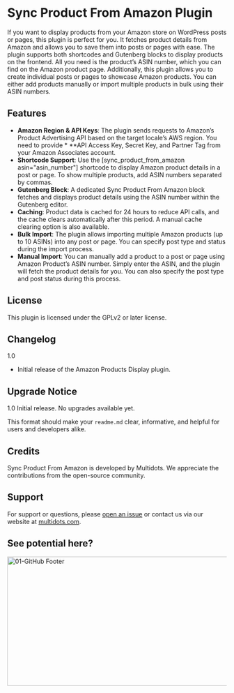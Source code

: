 # Sync Product From Amazon Plugin

If you want to display products from your Amazon store on WordPress posts or pages, this plugin is perfect for you. It fetches product details from Amazon and allows you to save them into posts or pages with ease.
The plugin supports both shortcodes and Gutenberg blocks to display products on the frontend. All you need is the product’s ASIN number, which you can find on the Amazon product page.
Additionally, this plugin allows you to create individual posts or pages to showcase Amazon products. You can either add products manually or import multiple products in bulk using their ASIN numbers.

## Features
* **Amazon Region & API Keys**: The plugin sends requests to Amazon’s Product Advertising API based on the target locale’s AWS region. You need to provide * **API Access Key, Secret Key, and Partner Tag from your Amazon Associates account.
* **Shortcode Support**: Use the [sync_product_from_amazon asin="asin_number"] shortcode to display Amazon product details in a post or page. To show multiple products, add ASIN numbers separated by commas.
* **Gutenberg Block**: A dedicated Sync Product From Amazon block fetches and displays product details using the ASIN number within the Gutenberg editor.
* **Caching**: Product data is cached for 24 hours to reduce API calls, and the cache clears automatically after this period. A manual cache clearing option is also available.
* **Bulk Import**: The plugin allows importing multiple Amazon products (up to 10 ASINs) into any post or page. You can specify post type and status during the import process.
* **Manual Import**: You can manually add a product to a post or page using Amazon Product’s ASIN number. Simply enter the ASIN, and the plugin will fetch the product details for you. You can also specify the post type and post status during this process.

## License
This plugin is licensed under the GPLv2 or later license.

## Changelog
1.0 
* Initial release of the Amazon Products Display plugin.

## Upgrade Notice
1.0
Initial release. No upgrades available yet.

This format should make your `readme.md` clear, informative, and helpful for users and developers alike.


## Credits
Sync Product From Amazon is developed by Multidots. We appreciate the contributions from the open-source community.

## Support
For support or questions, please [open an issue](https://github.com/multidots/sync-product-from-amazon/issues) or contact us via our website at [multidots.com](http://multidots.com/).


## See potential here?
<a href="https://www.multidots.com/contact-us/" rel="nofollow"><img width="1692" height="296" alt="01-GitHub Footer" src="https://github.com/user-attachments/assets/6b9d63e7-3990-472d-acb9-5e4e51b446fc" /></a>

